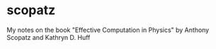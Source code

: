 # scopatz
My notes on the book "Effective Computation in Physics" by Anthony Scopatz and Kathryn D. Huff
